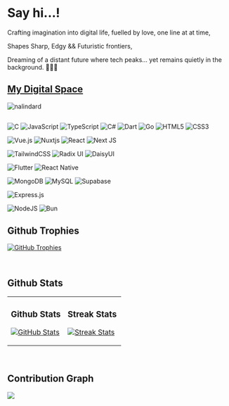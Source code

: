# Say hi...!

Crafting imagination into digital life, fuelled by love, one line at at time,

Shapes Sharp, Edgy && Futuristic frontiers,  

Dreaming of a distant future where tech peaks… yet remains quietly in the background. 🌱🍃💚

## <a href="https://nalinda.dev/" target="_blank">My Digital Space</a>

<!--Profile Count Badge-->
<p align="left">
  <img src="https://komarev.com/ghpvc/?username=nalindard&label=Profile%20views&color=770677&style=for-the-badge&logo=star" alt="nalindard" style="padding-right:20px;" />
</p>

##

![C](https://img.shields.io/badge/c-%2300599C.svg?style=for-the-badge&logo=c&logoColor=white)
![JavaScript](https://img.shields.io/badge/javascript-%23323330.svg?style=for-the-badge&logo=javascript&logoColor=%23F7DF1E)
![TypeScript](https://img.shields.io/badge/typescript-%23007ACC.svg?style=for-the-badge&logo=typescript&logoColor=white)
![C#](https://img.shields.io/badge/c%23-%23239120.svg?style=for-the-badge&logo=csharp&logoColor=white)
![Dart](https://img.shields.io/badge/dart-%230175C2.svg?style=for-the-badge&logo=dart&logoColor=white)
![Go](https://img.shields.io/badge/go-%2300ADD8.svg?style=for-the-badge&logo=go&logoColor=white)
![HTML5](https://img.shields.io/badge/html5-%23E34F26.svg?style=for-the-badge&logo=html5&logoColor=white)
![CSS3](https://img.shields.io/badge/css3-%231572B6.svg?style=for-the-badge&logo=css3&logoColor=white)

![Vue.js](https://img.shields.io/badge/vuejs-%2335495e.svg?style=for-the-badge&logo=vuedotjs&logoColor=%234FC08D)
![Nuxtjs](https://img.shields.io/badge/Nuxt-002E3B?style=for-the-badge&logo=nuxtdotjs&logoColor=#00DC82)
![React](https://img.shields.io/badge/react-%2320232a.svg?style=for-the-badge&logo=react&logoColor=%2361DAFB)
![Next JS](https://img.shields.io/badge/Next-black?style=for-the-badge&logo=next.js&logoColor=white)

![TailwindCSS](https://img.shields.io/badge/tailwindcss-%2338B2AC.svg?style=for-the-badge&logo=tailwind-css&logoColor=white)
![Radix UI](https://img.shields.io/badge/radix%20ui-161618.svg?style=for-the-badge&logo=radix-ui&logoColor=white)
![DaisyUI](https://img.shields.io/badge/daisyui-5A0EF8?style=for-the-badge&logo=daisyui&logoColor=white)

![Flutter](https://img.shields.io/badge/Flutter-%2302569B.svg?style=for-the-badge&logo=Flutter&logoColor=white)
![React Native](https://img.shields.io/badge/react_native-%2320232a.svg?style=for-the-badge&logo=react&logoColor=%2361DAFB)

![MongoDB](https://img.shields.io/badge/MongoDB-%234ea94b.svg?style=for-the-badge&logo=mongodb&logoColor=white)
![MySQL](https://img.shields.io/badge/mysql-4479A1.svg?style=for-the-badge&logo=mysql&logoColor=white)
![Supabase](https://img.shields.io/badge/Supabase-3ECF8E?style=for-the-badge&logo=supabase&logoColor=white)

![Express.js](https://img.shields.io/badge/express.js-%23404d59.svg?style=for-the-badge&logo=express&logoColor=%2361DAFB)

![NodeJS](https://img.shields.io/badge/node.js-6DA55F?style=for-the-badge&logo=node.js&logoColor=white)
![Bun](https://img.shields.io/badge/Bun-%23000000.svg?style=for-the-badge&logo=bun&logoColor=white)

<!--Trophies Section-->   
<h2 align="left">Github Trophies</h2>
<p align="left">
  <a href="https://github.com/nalindard">
    <picture>
      <img alt="GitHub Trophies" src="https://github-profile-trophy.vercel.app/?username=nalindard&no-bg=false&row=1&column=5&margin-w=27&margin-h=27&title=MultiLanguage,Commits,Repositories,PullRequest&theme=onestar&count_private=true">
    </picture>
  </a>
</p>
<br />

<!--Github stats Table--> 
<h2 align="left">Github Stats</h2>

<table width="100%">
  <tr>
    <td width="50%">
      <h3 align="left"><strong>Github Stats</strong></h3>
      <p align="left">
        <a href="https://github.com/nalindard">
          <img align="center" src="https://github-readme-stats.vercel.app/api?username=nalindard&count_private=true&show_icons=true&theme=nightowl&bg_color=0,0d1117,0d1117&title_color=ffffff&text_color=ffffff&rank_icon=github&hide=prs,issues,contribs&show=reviews,prs_merged,prs_merged_percentage" alt="GitHub Stats" />
        </a>
      </p>
    </td>
    <td width="50%">
      <h3 align="left"><strong>Streak Stats</strong></h3>
      <p align="left">
        <a href="https://github.com/nalindard">
          <img align="center" src="https://streak-stats.demolab.com?user=nalindard&theme=dark&background=0,0d1117,0d1117&fire=00fbff&ring=00fbff&sideNums=ffffff&sideLabels=ffffff&dates=ffffff&currStreakNum=ffffff" alt="Streak Stats" />
        </a>
      </p>
    </td>
  </tr>
    <!--
  <tr>
    <td width="50%">
      <h3 align="left"><strong>Latest Project</strong></h3>
      <p align="left">
        <a href="https://github.com/nalindard/Undefined-YT">
          <img align="center" width="470" src="https://github-readme-stats.vercel.app/api/pin/?username=nalindard&repo=Undefined-YT&theme=dark&show_owner=true&bg_color=0,0d1117,0d1117&title_color=ffffff&text_color=ffffff" alt="Undefined-YT" />
        </a>
      </p>
    </td>
    <td width="50%">
      <h3 align="left"><strong>Top Contributions</strong></h3>
      <p align="left">
        <a href="https://github.com/nalindard">
          <img align="center" src="https://github-contributor-stats.vercel.app/api?username=nalindard&limit=2&theme=dark&show_owner=true&combine_all_yearly_contributions=true&bg_color=0,0d1117,0d1117&title_color=ffffff&text_color=ffffff" alt="Top Repo" />
        </a>
      </p>
    </td>
  </tr>
    -->
</table>
<br />

<!--Contribution Graph-->
<h2 align="left">Contribution Graph</h2>
<div align="left">
    <img src="https://github-readme-activity-graph.vercel.app/graph?username=nalindard&theme=dark&bg_color=0d117&&color=ffffff&line=03e8fc&point=ffffff&area=false&hide_border=false" border-radius="0">
</div>

<br/>




<!-- ![nalindard's GitHub stats](https://github-readme-stats.vercel.app/api?username=nalindard&show_icons=true&theme=dark) -->


<!--  <details>
  <summary><strong>Tech Stack</strong></summary>
  <p></p> -->
<!--   <ul>
    <li><strong>Feature 1:</strong> Description of feature 1.</li>
    <li><strong>Feature 2:</strong> Description of feature 2.</li>
    <li><strong>Feature 3:</strong> Description of feature 3.</li>
  </ul> -->
  <div style="display: flex; flex-direction: row; gap: 2px; font-size: 40px;">
<!--   <div style="display: flex;"> -->
    <!--
  <img width="40"  src="https://cdn.jsdelivr.net/gh/devicons/devicon@latest/icons/html5/html5-original.svg" />
  <img width="40"  src="https://cdn.jsdelivr.net/gh/devicons/devicon@latest/icons/css3/css3-original.svg" />
  <img width="40" src="https://cdn.jsdelivr.net/gh/devicons/devicon@latest/icons/javascript/javascript-original.svg" />
  <img width="40"  src="https://cdn.jsdelivr.net/gh/devicons/devicon@latest/icons/typescript/typescript-original.svg" />
  <img width="40"  src="https://cdn.jsdelivr.net/gh/devicons/devicon@latest/icons/dart/dart-original.svg" />
  <img width="40"  src="https://cdn.jsdelivr.net/gh/devicons/devicon@latest/icons/go/go-original.svg" />
  <img width="40"  src="https://cdn.jsdelivr.net/gh/devicons/devicon@latest/icons/php/php-original.svg" />
<!-- </div> -->
<span style="width:12px;"></span>
<!-- <div style="display: flex;"> -->
    <!--
<img width="40"  src="https://cdn.jsdelivr.net/gh/devicons/devicon@latest/icons/tailwindcss/tailwindcss-original.svg" />
<img width="40"  src="https://cdn.jsdelivr.net/gh/devicons/devicon@latest/icons/vuejs/vuejs-original.svg" />
<img width="40"  src="https://cdn.jsdelivr.net/gh/devicons/devicon@latest/icons/react/react-original.svg" />
<img width="40"  src="https://cdn.jsdelivr.net/gh/devicons/devicon@latest/icons/nuxtjs/nuxtjs-original.svg" />
<img width="40"  src="https://cdn.jsdelivr.net/gh/devicons/devicon@latest/icons/nextjs/nextjs-original.svg" />
<img width="40"  src="https://cdn.jsdelivr.net/gh/devicons/devicon@latest/icons/flutter/flutter-original.svg" />
<img width="40"  src="https://cdn.jsdelivr.net/gh/devicons/devicon@latest/icons/angularjs/angularjs-plain.svg" />
<!-- </div> --><br/> 
<span style="width:12px;"></span>
<!-- <div style="display: flex;"> -->
    <!--
<img width="40"  src="https://cdn.jsdelivr.net/gh/devicons/devicon@latest/icons/nodejs/nodejs-original.svg" />
<img width="40"  src="https://cdn.jsdelivr.net/gh/devicons/devicon@latest/icons/express/express-original.svg" />
<img width="40"  src="https://cdn.jsdelivr.net/gh/devicons/devicon@latest/icons/laravel/laravel-original.svg" />
<img width="40"  src="https://cdn.jsdelivr.net/gh/devicons/devicon@latest/icons/mongodb/mongodb-original.svg" />
<img width="40"  src="https://cdn.jsdelivr.net/gh/devicons/devicon@latest/icons/mysql/mysql-original.svg" />
<!--   </div> -->
</div>

<!--  </details> -->



<!--
**nalindard/nalindard** is a ✨ _special_ ✨ repository because its `README.md` (this file) appears on your GitHub profile.

Here are some ideas to get you started:

- 🔭 I’m currently working on ...
- 🌱 I’m currently learning ...
- 👯 I’m looking to collaborate on ...
- 🤔 I’m looking for help with ...
- 💬 Ask me about ...
- 📫 How to reach me: ...
- 😄 Pronouns: ...
- ⚡ Fun fact: ...
-->
